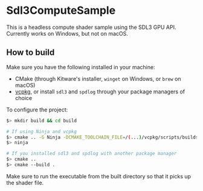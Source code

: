 # Sdl3ComputeSample

This is a headless compute shader sample using the SDL3 GPU API. Currently works on Windows, but not on macOS.

## How to build

Make sure you have the following installed in your machine:

- CMake (through Kitware's installer, `winget` on Windows, or `brew` on macOS)
- [vcpkg](https://github.com/microsoft/vcpkg), or install `sdl3` and `spdlog` through your package managers of choice

To configure the project:

```bash
$> mkdir build && cd build

# If using Ninja and vcpkg
$> cmake .. -G Ninja -DCMAKE_TOOLCHAIN_FILE=/(...)/vcpkg/scripts/buildsystems/vcpkg.cmake   
$> ninja

# If you installed sdl3 and spdlog with another package manager
$> cmake ..
$> cmake --build .
```

Make sure to run the executable from the built directory so that it picks up the shader file.
